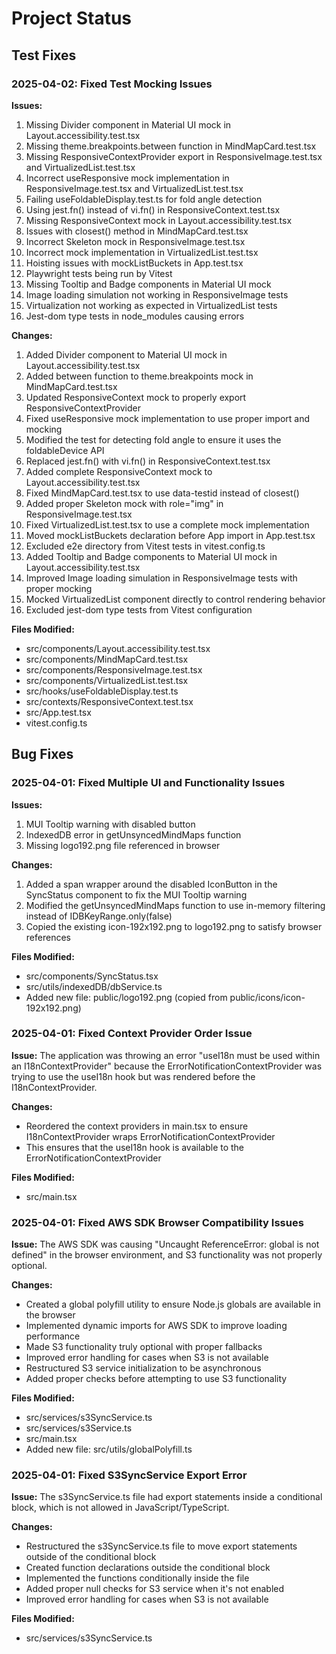 # Project Status

## Test Fixes

### 2025-04-02: Fixed Test Mocking Issues

**Issues:**
1. Missing Divider component in Material UI mock in Layout.accessibility.test.tsx
2. Missing theme.breakpoints.between function in MindMapCard.test.tsx
3. Missing ResponsiveContextProvider export in ResponsiveImage.test.tsx and VirtualizedList.test.tsx
4. Incorrect useResponsive mock implementation in ResponsiveImage.test.tsx and VirtualizedList.test.tsx
5. Failing useFoldableDisplay.test.ts for fold angle detection
6. Using jest.fn() instead of vi.fn() in ResponsiveContext.test.tsx
7. Missing ResponsiveContext mock in Layout.accessibility.test.tsx
8. Issues with closest() method in MindMapCard.test.tsx
9. Incorrect Skeleton mock in ResponsiveImage.test.tsx
10. Incorrect mock implementation in VirtualizedList.test.tsx
11. Hoisting issues with mockListBuckets in App.test.tsx
12. Playwright tests being run by Vitest
13. Missing Tooltip and Badge components in Material UI mock
14. Image loading simulation not working in ResponsiveImage tests
15. Virtualization not working as expected in VirtualizedList tests
16. Jest-dom type tests in node_modules causing errors

**Changes:**
1. Added Divider component to Material UI mock in Layout.accessibility.test.tsx
2. Added between function to theme.breakpoints mock in MindMapCard.test.tsx
3. Updated ResponsiveContext mock to properly export ResponsiveContextProvider
4. Fixed useResponsive mock implementation to use proper import and mocking
5. Modified the test for detecting fold angle to ensure it uses the foldableDevice API
6. Replaced jest.fn() with vi.fn() in ResponsiveContext.test.tsx
7. Added complete ResponsiveContext mock to Layout.accessibility.test.tsx
8. Fixed MindMapCard.test.tsx to use data-testid instead of closest()
9. Added proper Skeleton mock with role="img" in ResponsiveImage.test.tsx
10. Fixed VirtualizedList.test.tsx to use a complete mock implementation
11. Moved mockListBuckets declaration before App import in App.test.tsx
12. Excluded e2e directory from Vitest tests in vitest.config.ts
13. Added Tooltip and Badge components to Material UI mock in Layout.accessibility.test.tsx
14. Improved Image loading simulation in ResponsiveImage tests with proper mocking
15. Mocked VirtualizedList component directly to control rendering behavior
16. Excluded jest-dom type tests from Vitest configuration

**Files Modified:**
- src/components/Layout.accessibility.test.tsx
- src/components/MindMapCard.test.tsx
- src/components/ResponsiveImage.test.tsx
- src/components/VirtualizedList.test.tsx
- src/hooks/useFoldableDisplay.test.ts
- src/contexts/ResponsiveContext.test.tsx
- src/App.test.tsx
- vitest.config.ts

## Bug Fixes

### 2025-04-01: Fixed Multiple UI and Functionality Issues

**Issues:**
1. MUI Tooltip warning with disabled button
2. IndexedDB error in getUnsyncedMindMaps function
3. Missing logo192.png file referenced in browser

**Changes:**
1. Added a span wrapper around the disabled IconButton in the SyncStatus component to fix the MUI Tooltip warning
2. Modified the getUnsyncedMindMaps function to use in-memory filtering instead of IDBKeyRange.only(false)
3. Copied the existing icon-192x192.png to logo192.png to satisfy browser references

**Files Modified:**
- src/components/SyncStatus.tsx
- src/utils/indexedDB/dbService.ts
- Added new file: public/logo192.png (copied from public/icons/icon-192x192.png)

### 2025-04-01: Fixed Context Provider Order Issue

**Issue:** The application was throwing an error "useI18n must be used within an I18nContextProvider" because the ErrorNotificationContextProvider was trying to use the useI18n hook but was rendered before the I18nContextProvider.

**Changes:**
- Reordered the context providers in main.tsx to ensure I18nContextProvider wraps ErrorNotificationContextProvider
- This ensures that the useI18n hook is available to the ErrorNotificationContextProvider

**Files Modified:**
- src/main.tsx

### 2025-04-01: Fixed AWS SDK Browser Compatibility Issues

**Issue:** The AWS SDK was causing "Uncaught ReferenceError: global is not defined" in the browser environment, and S3 functionality was not properly optional.

**Changes:**
- Created a global polyfill utility to ensure Node.js globals are available in the browser
- Implemented dynamic imports for AWS SDK to improve loading performance
- Made S3 functionality truly optional with proper fallbacks
- Improved error handling for cases when S3 is not available
- Restructured S3 service initialization to be asynchronous
- Added proper checks before attempting to use S3 functionality

**Files Modified:**
- src/services/s3SyncService.ts
- src/services/s3Service.ts
- src/main.tsx
- Added new file: src/utils/globalPolyfill.ts

### 2025-04-01: Fixed S3SyncService Export Error

**Issue:** The s3SyncService.ts file had export statements inside a conditional block, which is not allowed in JavaScript/TypeScript.

**Changes:**
- Restructured the s3SyncService.ts file to move export statements outside of the conditional block
- Created function declarations outside the conditional block
- Implemented the functions conditionally inside the file
- Added proper null checks for S3 service when it's not enabled
- Improved error handling for cases when S3 is not available

**Files Modified:**
- src/services/s3SyncService.ts
